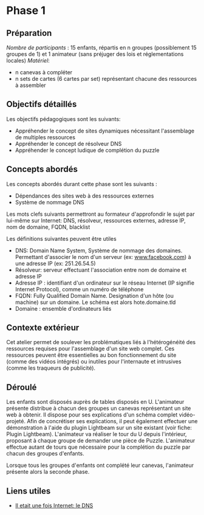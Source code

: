 # Phase 1 

## Préparation
*Nombre de participants* : 15 enfants, répartis en n groupes (possiblement 15 groupes de 1) et 1 animateur (sans préjuger des lois et réglementations locales)
*Matériel*: 
* n canevas à compléter
* n sets de cartes (6 cartes par set) représentant chacune des ressources à assembler

## Objectifs détaillés
Les objectifs pédagogiques sont les suivants:
* Appréhender le concept de sites dynamiques nécessitant l'assemblage de multiples ressources
* Appréhender le concept de résolveur DNS
* Appréhender le concept ludique de complétion du puzzle

## Concepts abordés
Les concepts abordés durant cette phase sont les suivants :
* Dépendances des sites web à des ressources externes
* Système de nommage DNS

Les mots clefs suivants permettront au formateur d'approfondir le sujet par lui-même sur Internet:
DNS, résolveur, ressources externes, adresse IP, nom de domaine, FQDN, blacklist

Les définitions suivantes peuvent être utiles
* DNS: Domain Name System, Système de nommage des domaines. Permettant d'associer le nom d'un serveur (ex: www.facebook.com) à  une adresse IP (ex: 251.26.54.5)
* Résolveur: serveur effectuant l'association entre nom de domaine et adresse IP
* Adresse IP : identifiant d'un ordinateur sur le réseau Internet (IP signifie Internet Protocol), comme un numéro de téléphone
* FQDN: Fully Qualified Domain Name. Designation d'un hôte (ou machine) sur un domaine. Le schéma est alors hote.domaine.tld
* Domaine : ensemble d'ordinateurs liés 

## Contexte extérieur
Cet atelier permet de soulever les problématiques liés à l'hétérogénéité des ressources requises pour l'assemblage d'un site web complet. Ces ressources peuvent être essentielles au bon fonctionnement du site (comme des vidéos intégrés) ou inutiles pour l'internaute et intrusives (comme les traqueurs de publicité).

## Déroulé
Les enfants sont disposés auprès de tables disposés en U. L'animateur présente distribue à chacun des groupes un canevas représentant un site web à obtenir. Il dispose pour ses explications d'un schéma complet vidéo-projeté. Afin de concrétiser ses explications, il peut également effectuer une démonstration à l'aide du plugin Lightbeam sur un site existant (voir fiche: Plugin Lightbeam).
L'animateur va réaliser le tour du U depuis l'intérieur, proposant à chaque groupe de demander une pièce de Puzzle. L'animateur effectue autant de tours que nécessaire pour la complétion du puzzle par chacun des groupes d'enfants.

Lorsque tous les groupes d'enfants ont complété leur canevas, l'animateur présente alors la seconde phase.


## Liens utiles
* [Il etait une fois Internet: le DNS](http://www.iletaitunefoisinternet.fr/dns-bortzmeyer/index.html)
